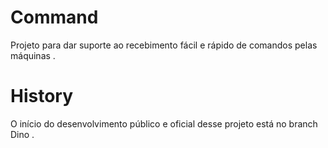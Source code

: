 # Command
Projeto para dar suporte ao recebimento fácil e rápido de comandos
pelas máquinas .

# History
O início do desenvolvimento público e oficial desse projeto está no
branch Dino .
